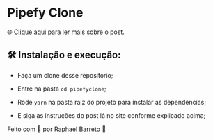 # Pipefy Clone

🌐 [Clique aqui](https://raphabarreto.com.br/2019/11/15/refazendo-a-interface-do-pipefy/)
para ler mais sobre o post.

## 🛠️ Instalação e execução:

- Faça um clone desse repositório;

- Entre na pasta `cd pipefyclone`;
- Rode `yarn` na pasta raiz do projeto para instalar as dependências;
- E siga as instruções do post lá no site conforme explicado acima;

Feito com 🥰 por [Raphael Barreto](https://raphabarreto.com.br/) 👋
